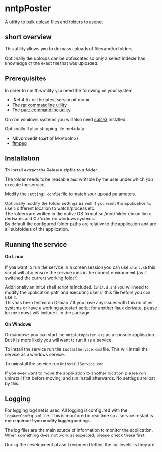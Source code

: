 # nntpPoster
A utility to bulk upload files and folders to usenet.

## short overview
This utility allows you to do mass uploads of files and/or folders.

Optionally the uploads can be obfuscated so only a select indexer has knowledge of the exact file that was uploaded.

## Prerequisites

In order to run this utility you need the following on your system:

* .Net 4.5+ or the latest version of mono
* The [rar commandline utility](http://www.rarlab.com/download.htm)
* The [par2 commandline utility](http://sourceforge.net/projects/parchive/files/par2cmdline/0.4/)

On non windows systems you will also need [sqlite3](https://www.sqlite.org/) installed.

Optionally if also stripping file metadata:
* Mkvpropedit (part of [Mkvtoolnix](https://www.bunkus.org/videotools/mkvtoolnix/))
* [ffmpeg](https://www.ffmpeg.org/)

## Installation

To install extract the Release zipfile to a folder.

The folder needs to be readable and writable by the user under which you execute the service.

Modify the `settings.config` file to match your upload parameters.

Optionally modify the folder settings as well if you want the application to use a different location to watch/process etc.  
The folders are written in the native OS format so /mnt/folder etc on linux derivates and C:\folder on windows systems.  
By default the configured folder paths are relative to the application and are all subfolders of the application.

## Running the service

#### On Linux

If you want to run the service in a screen session you can use `start.sh` this script will also ensure the service runs in the correct environment (as it switched the current working folder)

Additionally an init.d shell script is included. (`init.d.sh`) you will need to modify the application path and executing user in this file before you can use it.  
This has been tested on Debian 7 If you have any issues with this on other systems or have a working autostart script for another linux derivate, please let me know I will include it in the package.

#### On Windows

On windows you can start the `nntpAutoposter.exe` as a console application. But it is more likely you will want to run it as a service.

To install the service run the `InstallService.cmd` file. This will install the service as a windows service.

To uninstall the service run `UninstallService.cmd`

If you ever want to move the application to another location please run uninstall first before moving, and run install afterwards. No settings are lost by this.

## Logging

For logging log4net is used. All logging is configured with the `log4netConfig.xml` file. This is monitored in real time so a service restart is not required if you modify logging settings.

The log files are the main source of information to monitor the application. When something does not work as expected, please check these first.

During the development phase I recomend letting the log levels as they are.
